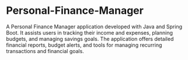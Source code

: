 # Personal-Finance-Manager
A Personal Finance Manager application developed with Java and Spring Boot. It assists users in tracking their income and expenses, planning budgets, and managing savings goals. The application offers detailed financial reports, budget alerts, and tools for managing recurring transactions and financial goals.

